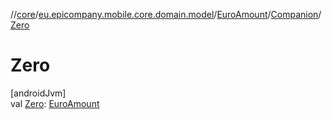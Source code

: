 //[core](../../../../index.md)/[eu.epicompany.mobile.core.domain.model](../../index.md)/[EuroAmount](../index.md)/[Companion](index.md)/[Zero](-zero.md)

# Zero

[androidJvm]\
val [Zero](-zero.md): [EuroAmount](../index.md)
